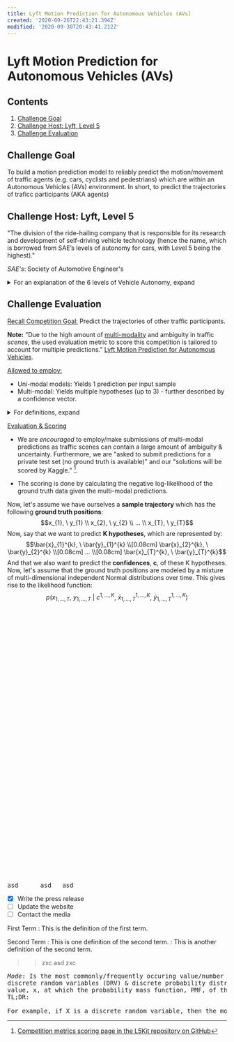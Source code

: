 ```yaml
---
title: Lyft Motion Prediction for Autonomous Vehicles (AVs)
created: '2020-09-26T22:43:21.394Z'
modified: '2020-09-30T20:43:41.212Z'
---
```


# Lyft Motion Prediction for Autonomous Vehicles (AVs)

## Contents
1. [Challenge Goal](#challenge_goal)
2. [Challenge Host: Lyft, Level 5](#challenge_host)
3. [Challenge Evaluation](#challenge_eval)

<!--- Challenge Goal Challenge Goal Challenge Goal  Challenge Goal  Challenge Goal -->

## Challenge Goal   <a name="challenge_goal"></a>
To build a motion prediction model to reliably predict the motion/movement of traffic agents (e.g. cars, cyclists and pedestrians) which are within an Autonomous Vehicles (AVs) environment. In short, to predict the trajectories of traficc participants (AKA agents)

<!--- Challenge Host Challenge Host Challenge Host  Challenge Host  Challenge Host -->

## Challenge Host: Lyft, Level 5     <a name="challenge_host"></a>
"The division of the ride-hailing company that is responsible for its research and development of self-driving vehicle technology (hence the name, which is borrowed from SAE’s levels of autonomy for cars, with Level 5 being the highest)."    

*SAE's*: Society of Automotive Engineer's   
<details>
<summary>For an explanation of the 6 levels of Vehicle Autonomy, expand</summary>

    - The 6 levels of Vehicle Autonomy Explained:
      - Level 0 (No Driving Automation): Manually controlled
      - Level 1 (Driver Assistance): Vehicle features a single system for driver assistance, e.g. (adaptive) cruise control. Is the lowest level of automation.
      - Level 2 (Partial Driving Automation): Means "Advanced Driver Assistance Systems" (ADAS). Tesla Autopilot and GM's, Cadillac Super Cruise systems both qualify as Level 2.
      - Level 3 (Conditional Driving Automation): Vehicles having "environmental detection" & informed decision making capabilities, e.g. accelerating past a slow-moving car. Still requires the full alertness of the driver for overriding/intervention purposes!
      - Level 4 (High Driving Automation): Key difference from Level 3 is that Level 4 AVs do not require the full alterness the driver. Level 4 AVs can operate fully in self-driving/autopilot mode b/c Level 4 AVs are capable of intervening in the event of a, e.g. potential collision or system failure. Laws, rules & regulations impose geofences (designated zones permitted for AVs) on Level 4 AVs. Most Level 4 vehicles in existence are geared toward ridesharing. Examples are:
        - NAVYA, French, builds & sells electrically powered Level 4 shuttles & cabs.
        - Alphabet's Waymo, U.S.
        - Magna, Canada
        - Volvo and Baidu strategic partnership       
        
      - Level 5 (Full Driving Automation): AVs which do not require human attention/alertness as Level 5 AVs won't even have steering wheels or acceleration/braking pedals. Level 5 AVs are free from geofencing. 
</details>

<!-- Challenge Evaluation  Challenge Evaluation  Challenge Evaluation  Challenge Evaluation  Challenge Evaluation -->


## Challenge Evaluation    <a name="challenge_eval"></a>
<ins> Recall Competition Goal:</ins> Predict the trajectories of other traffic participants.    

**Note:** "Due to the high amount of [multi-modality](https://arxiv.org/pdf/1705.09406.pdf "Multimodal Machine Learning:
A Survey and Taxonomy") and ambiguity in traffic *scenes*, the used evaluation metric to score this competition is tailored to account for multiple predictions." [Lyft Motion Prediction for Autonomous Vehicles](https://www.kaggle.com/c/lyft-motion-prediction-autonomous-vehicles/overview/evaluationm "Evaluation Page").   

<ins>Allowed to employ:</ins>
  - Uni-modal models: Yields 1 prediction per input sample
  - Multi-modal: Yields multiple hypotheses (up to 3) - further described by a confidence vector.   

<details>
<summary>For definitions, expand</summary>

*Uni-modal*: In statistics, a unimodal (probability) distributioon is a (prob) distribution possesing a single unique *mode*, which, in this context, may refer to any peak (highest value) in the distribution.     

*Mode*: Is the most commonly/frequently occuring value/number in a dataset. In the context of   
discrete random variables (DRV) & discrete probability distributions (DPD), the mode of a RDV, X, is the  
value, x, at which the probability mass function, PMF, of the DRV X, attains its maximum value. In short, the mode is the value that is most likely to be sampled. Lastly, numerical value of the mean (AKA expectation) parameter, $\mu$, and median, of a Normal (AKA Gaussian) (probability) distribution (NPD or GPD), are both also the same as the mode of a normal prob dist.    

*Multi-modal*: In general, a multi-modal (probability) distribution is a probability distribution with two (bimodal dist) or more different modes. These modes appear as distinct peaks (local maximas) in a probability density function (PDF).
</details>

<ins>Evaluation & Scoring</ins>

<!--- > **Note:** We are *encouraged* to employ/make submissions of multi-modal predictions as traffic scenes can contain a large amount of ambiguity & uncertainty. Furthermore, we are "asked to submit predictions for a private test set (no ground truth is available)" and our "solutions will be scored by Kaggle." [^1]. --->

- We are *encouraged* to employ/make submissions of multi-modal predictions as traffic scenes can contain a large amount of ambiguity & uncertainty. Furthermore, we are "asked to submit predictions for a private test set (no ground truth is available)" and our "solutions will be scored by Kaggle." [^1].

- The scoring is done by calculating the negative log-likelihood of the ground truth data given the multi-modal predictions.    

Now, let's assume we have ourselves a **sample trajectory** which has the following **ground truth positions**:
$$x_{1}, \ y_{1} \\ x_{2}, \ y_{2} \\ ... \\ x_{T}, \ y_{T}$$
Now, say that we want to predict **K hypotheses**, which are represented by:
$$\bar{x}_{1}^{k}, \ \bar{y}_{1}^{k} \\[0.08cm] \bar{x}_{2}^{k}, \ \bar{y}_{2}^{k} \\[0.08cm] ... \\[0.08cm] \bar{x}_{T}^{k}, \ \bar{y}_{T}^{k}$$
And that we also want to predict the **confidences**, **c**, of these K hypotheses.   
Now, let's assume that the ground truth positions are modeled by a mixture of multi-dimensional independent Normal distributions over time. This gives rise to the likelihood function:
$$p(x_{1,...,T}, \ y_{1,...,T} \ | \ c^{1,...,K}, \ \bar{x}_{1,...,T}^{1,...,K}, \ \bar{y}_{1,...,T}^{1,...,K})$$







[^1]: [Competition metrics scoring page in the L5Kit repository on GitHub](https://github.com/lyft/l5kit/blob/master/competition.md)























































<br/><br/>
<br/><br/>
<br/><br/>
<br/><br/>
<br/><br/>
<br/><br/>
<br/><br/>
<br/><br/>
<br/><br/>
<br/><br/>
<br/><br/>
<br/><br/>
<br/><br/>
<br/><br/>
<br/><br/>
<br/><br/>
<br/><br/>
<br/><br/>








<pre>asd      asd   asd   </pre>

- [x] Write the press release
- [ ] Update the website
- [ ] Contact the media

First Term
: This is the definition of the first term.

Second Term
: This is one definition of the second term.
: This is another definition of the second term.

>> zxc
> asd 
>> zxc



<pre><i>Mode</i>: Is the most commonly/frequently occuring value/number in a dataset. In the context of   
discrete random variables (DRV) & discrete probability distributions (DPD), the mode of a RDV, X, is the  
value, x, at which the probability mass function, PMF, of the DRV X, attains its maximum value.    
TL;DR:

For example, if X is a discrete random variable, then the mode is the value x (i.e. X = x) at which the probability mass function (PMF) of the discrete random, X, variable attains . In other words, it is the value that is most likely to be sampled.</pre>

